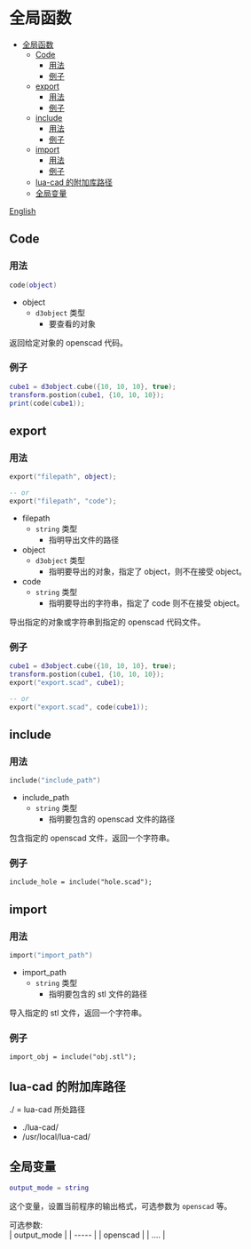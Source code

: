 # 全局函数

- [全局函数](#全局函数)
  - [Code](#code)
    - [用法](#用法)
    - [例子](#例子)
  - [export](#export)
    - [用法](#用法-1)
    - [例子](#例子-1)
  - [include](#include)
    - [用法](#用法-2)
    - [例子](#例子-2)
  - [import](#import)
    - [用法](#用法-3)
    - [例子](#例子-3)
  - [lua-cad 的附加库路径](#lua-cad-的附加库路径)
  - [全局变量](#全局变量)

[English](./English/gloal_function.md)

## Code

### 用法

```lua
code(object)
```

- object
  - `d3object` 类型
    - 要查看的对象

返回给定对象的 openscad 代码。

### 例子

```lua
cube1 = d3object.cube({10, 10, 10}, true);
transform.postion(cube1, {10, 10, 10});
print(code(cube1));
```

## export

### 用法

```lua
export("filepath", object);

-- or
export("filepath", "code");

```

- filepath
  - `string` 类型
    - 指明导出文件的路径
- object
  - `d3object` 类型
    - 指明要导出的对象，指定了 object，则不在接受 object。
- code
  - `string` 类型
    - 指明要导出的字符串，指定了 code 则不在接受 object。

导出指定的对象或字符串到指定的 openscad 代码文件。

### 例子

```lua
cube1 = d3object.cube({10, 10, 10}, true);
transform.postion(cube1, {10, 10, 10});
export("export.scad", cube1);

-- or
export("export.scad", code(cube1));
```

## include

### 用法

```lua
include("include_path")
```

- include_path
  - `string` 类型
    - 指明要包含的 openscad 文件的路径

包含指定的 openscad 文件，返回一个字符串。

### 例子

```lus
include_hole = include("hole.scad");
```

## import

### 用法

```lua
import("import_path")
```
- import_path
  - `string` 类型
    - 指明要包含的 stl 文件的路径

导入指定的 stl 文件，返回一个字符串。

### 例子

```lus
import_obj = include("obj.stl");
```

## lua-cad 的附加库路径

./ = lua-cad 所处路径
- ./lua-cad/
- /usr/local/lua-cad/

## 全局变量

```lua
output_mode = string
```
这个变量，设置当前程序的输出格式，可选参数为 `openscad` 等。  

可选参数:  
| output_mode |
| ----- |
| openscad |
| .... |
